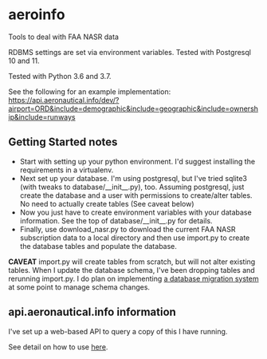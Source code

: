 # aeroinfo
Tools to deal with FAA NASR data

RDBMS settings are set via environment variables.  Tested with Postgresql 10 and 11.

Tested with Python 3.6 and 3.7.

See the following for an example implementation:
https://api.aeronautical.info/dev/?airport=ORD&include=demographic&include=geographic&include=ownership&include=runways

## Getting Started notes
* Start with setting up your python environment.  I'd suggest installing the requirements in a virtualenv.
* Next set up your database.  I'm using postgresql, but I've tried sqlite3 (with tweaks to database/\_\_init\_\_.py), too.  Assuming postgresql, just create the database and a user with permissions to create/alter tables.  No need to actually create tables (See caveat below)
* Now you just have to create environment variables with your database information.  See the top of database/\_\_init\_\_.py for details.
* Finally, use download_nasr.py to download the current FAA NASR subscription data to a local directory and then use import.py to create the database tables and populate the database.

**CAVEAT** import.py will create tables from scratch, but will not alter existing tables.  When I update the database schema, I've been dropping tables and rerunning import.py.  I do plan on implementing [a database migration system](https://github.com/kdknigga/aeroinfo/issues/6) at some point to manage schema changes.

## api.aeronautical.info information
I've set up a web-based API to query a copy of this I have running.

See detail on how to use [here](API.md).
